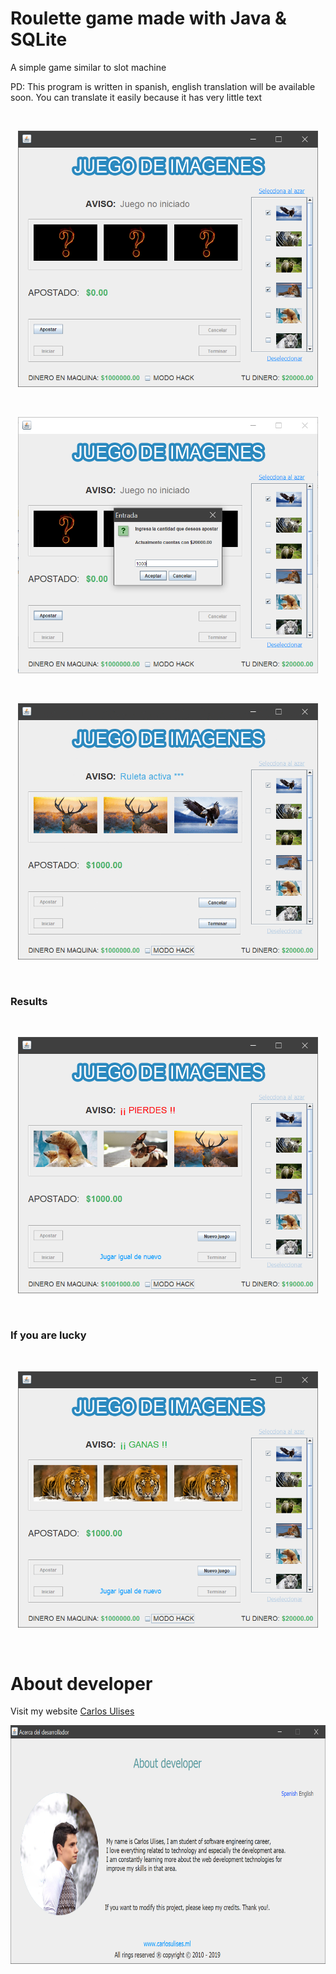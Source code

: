 # Roulette game made with Java & SQLite

A simple game similar to slot machine

PD: This program is written in spanish, english translation will be available soon. You can translate it easily because it has very little text

<br/>
<p align="center">
<img width="480" height="410" src="https://raw.githubusercontent.com/CarlosUlisesOchoa/Juego-ruleta-de-imagenes-java-sqlite/master/project%20images/pic-game%20(3).png" alt="Interfaz principal" />
</p> <br/>

<p align="center">
<img width="480" height="410" src="https://raw.githubusercontent.com/CarlosUlisesOchoa/Juego-ruleta-de-imagenes-java-sqlite/master/project%20images/pic-game%20(4).png" />
</p>

<br/>
<p align="center">
<img width="480" height="410" src="https://raw.githubusercontent.com/CarlosUlisesOchoa/Juego-ruleta-de-imagenes-java-sqlite/master/project%20images/pictures-game.gif" />
</p> <br/>

<h3>Results</h3>

<br/>
<p align="center">
<img width="480" height="410" src="https://raw.githubusercontent.com/CarlosUlisesOchoa/Juego-ruleta-de-imagenes-java-sqlite/master/project%20images/pic-game%20(1).png" />
</p> <br/>

<h3>If you are lucky</h3>

<br/>
<p align="center">
<img width="480" height="410" src="https://raw.githubusercontent.com/CarlosUlisesOchoa/Juego-ruleta-de-imagenes-java-sqlite/master/project%20images/pic-game%20(2).png" />
</p> <br/>



# About developer

Visit my website [Carlos Ulises](http://www.carlosulises.ml)

<p align="center">
<a href="http://www.carlosulises.ml" target="_BLANK">
<img width="700" height="382" src="https://github.com/CarlosUlisesOchoa/Calculador-de-integrales-definidas-java/blob/master/project%20images/dev.png?raw=true" />
</a>
</p>


